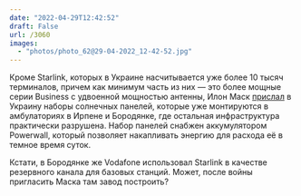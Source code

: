```yaml
---
date: "2022-04-29T12:42:52"
draft: False
url: /3060
images:
  - "photos/photo_62@29-04-2022_12-42-52.jpg"
---
```


Кроме Starlink, которых в Украине насчитывается уже более 10 тысяч терминалов, причем как минимум часть из них — это более мощные серии Business с удвоенной мощностью антенны, Илон Маск [прислал](https://t.me/zedigital/1729) в Украину наборы солнечных панелей, которые уже монтируются в амбулаториях в Ирпене и Бородянке, где остальная инфраструктура практически разрушена. Набор панелей снабжен аккумулятором Powerwall, который позволяет накапливать энергию для расхода её в темное время суток.

Кстати, в Бородянке же Vodafone использовал Starlink в качестве резервного канала для базовых станций. Может, после войны пригласить Маска там завод построить?
